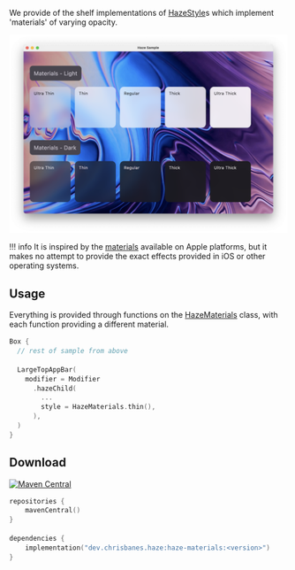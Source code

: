 We provide of the shelf implementations of [HazeStyle](../api/haze/dev.chrisbanes.haze/-haze-style/)s which implement 'materials' of varying opacity.

![](./media/materials.png)

!!! info
    It is inspired by the [materials](https://developer.apple.com/design/human-interface-guidelines/materials) available on Apple platforms, but it makes no attempt to provide the exact effects provided in iOS or other operating systems.

## Usage

Everything is provided through functions on the [HazeMaterials](../api/haze-materials/dev.chrisbanes.haze.materials/-haze-materials/) class, with each function providing a different material. 

``` kotlin hl_lines="8"
Box {
  // rest of sample from above

  LargeTopAppBar(
    modifier = Modifier
      .hazeChild(
        ...
        style = HazeMaterials.thin(),
      ),
  )
}
```

## Download

[![Maven Central](https://img.shields.io/maven-central/v/dev.chrisbanes.haze/haze-materials)](https://search.maven.org/search?q=g:dev.chrisbanes.haze)

``` kotlin
repositories {
    mavenCentral()
}

dependencies {
    implementation("dev.chrisbanes.haze:haze-materials:<version>")
}
```

